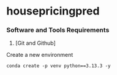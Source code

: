 # housepricingpred

### Software and Tools Requirements

1. [Git and Github]

Create a new environment

```
conda create -p venv python==3.13.3 -y

```